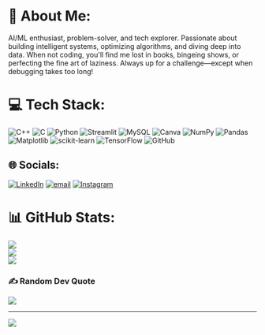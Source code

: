 # 💫 About Me:
AI/ML enthusiast, problem-solver, and tech explorer. Passionate about building intelligent systems, optimizing algorithms, and diving deep into data. When not coding, you'll find me lost in books, bingeing shows, or perfecting the fine art of laziness. Always up for a challenge—except when debugging takes too long!

# 💻 Tech Stack:
![C++](https://img.shields.io/badge/c++-%2300599C.svg?style=flat&logo=c%2B%2B&logoColor=white) ![C](https://img.shields.io/badge/c-%2300599C.svg?style=flat&logo=c&logoColor=white) ![Python](https://img.shields.io/badge/python-3670A0?style=flat&logo=python&logoColor=ffdd54) ![Streamlit](https://img.shields.io/badge/Streamlit-%23FE4B4B.svg?style=flat&logo=streamlit&logoColor=white) ![MySQL](https://img.shields.io/badge/mysql-4479A1.svg?style=flat&logo=mysql&logoColor=white) ![Canva](https://img.shields.io/badge/Canva-%2300C4CC.svg?style=flat&logo=Canva&logoColor=white) ![NumPy](https://img.shields.io/badge/numpy-%23013243.svg?style=flat&logo=numpy&logoColor=white) ![Pandas](https://img.shields.io/badge/pandas-%23150458.svg?style=flat&logo=pandas&logoColor=white) ![Matplotlib](https://img.shields.io/badge/Matplotlib-%23ffffff.svg?style=flat&logo=Matplotlib&logoColor=black) ![scikit-learn](https://img.shields.io/badge/scikit--learn-%23F7931E.svg?style=flat&logo=scikit-learn&logoColor=white) ![TensorFlow](https://img.shields.io/badge/TensorFlow-%23FF6F00.svg?style=flat&logo=TensorFlow&logoColor=white) ![GitHub](https://img.shields.io/badge/github-%23121011.svg?style=flat&logo=github&logoColor=white)

## 🌐 Socials:
[![LinkedIn](https://img.shields.io/badge/LinkedIn-%230077B5.svg?logo=linkedin&logoColor=white)](https://linkedin.com/in/aaron-thomas-53996b255) [![email](https://img.shields.io/badge/Email-D14836?logo=gmail&logoColor=white)](mailto:aaronjohnsonthomas@gmail.com) [![Instagram](https://img.shields.io/badge/Instagram-%23E4405F.svg?logo=Instagram&logoColor=white)](https://instagram.com/that_lazy._.introvert) 

# 📊 GitHub Stats:
![](https://github-readme-stats.vercel.app/api?username=aayjaytee&theme=midnight-purple&hide_border=false&include_all_commits=true&count_private=true)<br/>
![](https://github-readme-streak-stats.herokuapp.com/?user=aayjaytee&theme=midnight-purple&hide_border=false)<br/>
![](https://github-readme-stats.vercel.app/api/top-langs/?username=aayjaytee&theme=midnight-purple&hide_border=false&include_all_commits=true&count_private=false&layout=compact)

### ✍️ Random Dev Quote
![](https://quotes-github-readme.vercel.app/api?type=horizontal&theme=radical)

---
[![](https://visitcount.itsvg.in/api?id=aayjaytee&icon=0&color=0)](https://visitcount.itsvg.in)

<!-- Proudly created with GPRM ( https://gprm.itsvg.in ) -->
